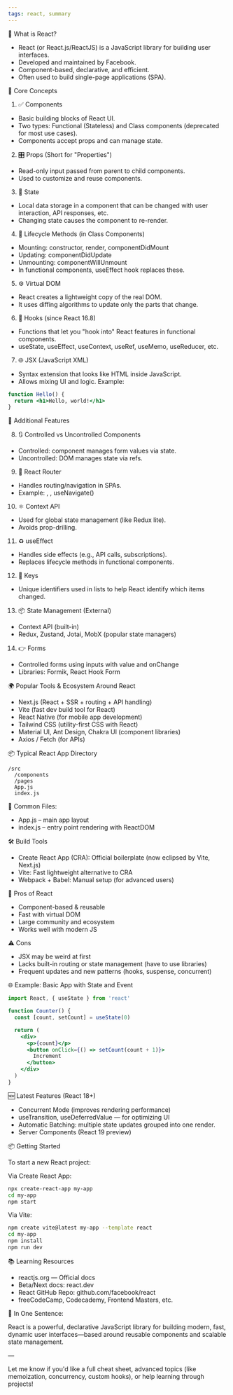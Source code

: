 ```yaml
---
tags: react, summary
---
```


🔷 What is React?

- React (or React.js/ReactJS) is a JavaScript library for building user interfaces.
- Developed and maintained by Facebook.
- Component-based, declarative, and efficient.
- Often used to build single-page applications (SPA).

🔧 Core Concepts

1. ✅ Components
- Basic building blocks of React UI.
- Two types: Functional (Stateless) and Class components (deprecated for most use cases).
- Components accept props and can manage state.

2. 🎛 Props (Short for "Properties")
- Read-only input passed from parent to child components.
- Used to customize and reuse components.

3. 🧠 State
- Local data storage in a component that can be changed with user interaction, API responses, etc.
- Changing state causes the component to re-render.

4. 🔁 Lifecycle Methods (in Class Components)
- Mounting: constructor, render, componentDidMount
- Updating: componentDidUpdate
- Unmounting: componentWillUnmount
- In functional components, useEffect hook replaces these.

5. ⚙ Virtual DOM
- React creates a lightweight copy of the real DOM.
- It uses diffing algorithms to update only the parts that change.

6. 🎣 Hooks (since React 16.8)
- Functions that let you "hook into" React features in functional components.
- useState, useEffect, useContext, useRef, useMemo, useReducer, etc.

7. 🌐 JSX (JavaScript XML)
- Syntax extension that looks like HTML inside JavaScript.
- Allows mixing UI and logic.
Example:
```jsx
function Hello() {
  return <h1>Hello, world!</h1>
}
```

🚀 Additional Features

8. 🔃 Controlled vs Uncontrolled Components
- Controlled: component manages form values via state.
- Uncontrolled: DOM manages state via refs.

9. 🧭 React Router
- Handles routing/navigation in SPAs.
- Example: <Route />, <Link />, useNavigate()

10. ⚛ Context API
- Used for global state management (like Redux lite).
- Avoids prop-drilling.

11. ♻️ useEffect
- Handles side effects (e.g., API calls, subscriptions).
- Replaces lifecycle methods in functional components.

12. 🎯 Keys
- Unique identifiers used in lists to help React identify which items changed.

13. 📦 State Management (External)
- Context API (built-in)
- Redux, Zustand, Jotai, MobX (popular state managers)

14. 👉 Forms
- Controlled forms using inputs with value and onChange
- Libraries: Formik, React Hook Form

🌍 Popular Tools & Ecosystem Around React

- Next.js (React + SSR + routing + API handling)
- Vite (fast dev build tool for React)
- React Native (for mobile app development)
- Tailwind CSS (utility-first CSS with React)
- Material UI, Ant Design, Chakra UI (component libraries)
- Axios / Fetch (for APIs)

📦 Typical React App Directory

```
/src
  /components
  /pages
  App.js
  index.js
```

📁 Common Files:

- App.js – main app layout
- index.js – entry point rendering <App /> with ReactDOM

🛠 Build Tools

- Create React App (CRA): Official boilerplate (now eclipsed by Vite, Next.js)
- Vite: Fast lightweight alternative to CRA
- Webpack + Babel: Manual setup (for advanced users)

🌈 Pros of React

- Component-based & reusable
- Fast with virtual DOM
- Large community and ecosystem
- Works well with modern JS

⚠️ Cons

- JSX may be weird at first
- Lacks built-in routing or state management (have to use libraries)
- Frequent updates and new patterns (hooks, suspense, concurrent)

🌐 Example: Basic App with State and Event

```jsx
import React, { useState } from 'react'

function Counter() {
  const [count, setCount] = useState(0)

  return (
    <div>
      <p>{count}</p>
      <button onClick={() => setCount(count + 1)}>
        Increment
      </button>
    </div>
  )
}
```

🆕 Latest Features (React 18+)

- Concurrent Mode (improves rendering performance)
- useTransition, useDeferredValue — for optimizing UI
- Automatic Batching: multiple state updates grouped into one render.
- Server Components (React 19 preview)

📦 Getting Started

To start a new React project:

Via Create React App:
```bash
npx create-react-app my-app
cd my-app
npm start
```

Via Vite:
```bash
npm create vite@latest my-app --template react
cd my-app
npm install
npm run dev
```

📚 Learning Resources

- reactjs.org — Official docs
- Beta/Next docs: react.dev
- React GitHub Repo: github.com/facebook/react
- freeCodeCamp, Codecademy, Frontend Masters, etc.

🧠 In One Sentence:

React is a powerful, declarative JavaScript library for building modern, fast, dynamic user interfaces—based around reusable components and scalable state management.

—

Let me know if you'd like a full cheat sheet, advanced topics (like memoization, concurrency, custom hooks), or help learning through projects!